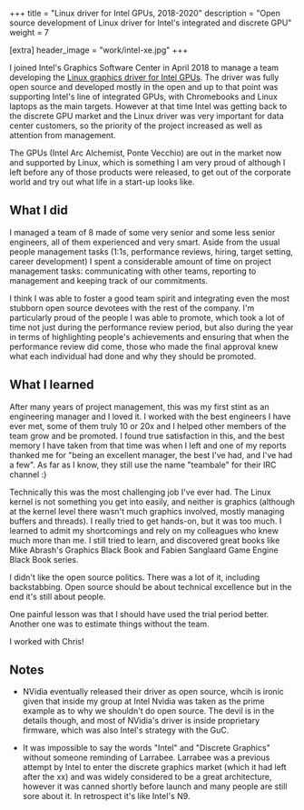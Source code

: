 +++
title = "Linux driver for Intel GPUs, 2018-2020"
description = "Open source development of Linux driver for Intel's integrated and discrete GPU" 
weight = 7

[extra]
header_image = "work/intel-xe.jpg"
+++

I joined Intel's Graphics Software Center in April 2018 to manage a team developing the [Linux graphics driver for Intel GPUs](https://www.intel.com/content/www/us/en/develop/documentation/intel-graphics-for-linux-programmers-reference-guide/top.html). The driver was fully open source and developed mostly in the open and up to that point was supporting Intel's line of integrated GPUs, with Chromebooks and Linux laptops as the main targets. However at that time Intel was getting back to the discrete GPU market and the Linux driver was very important for data center customers, so the priority of the project increased as well as attention from management.

The GPUs (Intel Arc Alchemist, Ponte Vecchio) are out in the market now and supported by Linux, which is something I am very proud of although I left before any of those products were released, to get out of the corporate world and try out what life in a start-up looks like.

## What I did

I managed a team of 8 made of some very senior and some less senior engineers, all of them experienced and very smart. Aside from the usual people management tasks (1:1s, performance reviews, hiring, target setting, career development) I spent a considerable amount of time on project management tasks: communicating with other teams, reporting to management and keeping track of our commitments.

I think I was able to foster a good team spirit and integrating even the most stubborn open source devotees with the rest of the company. I'm particularly proud of the people I was able to promote, which took a lot of time not just during the performance review period, but also during the year in terms of highlighting people's achievements and ensuring that when the performance review did come, those who made the final approval knew what each individual had done and why they should be promoted.

## What I learned

After many years of project management, this was my first stint as an engineering manager and I loved it. I worked with the best engineers I have ever met, some of them truly 10 or 20x and I helped other members of the team grow and be promoted. I found true satisfaction in this, and the best memory I have taken from that time was when I left and one of my reports thanked me for "being an excellent manager, the best I've had, and I've had a few". As far as I know, they still use the name "teambale" for their IRC channel :)

Technically this was the most challenging job I've ever had. The Linux kernel is not something you get into easily, and neither is graphics (although at the kernel level there wasn't much graphics involved, mostly managing buffers and threads). I really tried to get hands-on, but it was too much. I learned to admit my shortcomings and rely on my colleagues who knew much more than me. I still tried to learn, and discovered great books like Mike Abrash's Graphics Black Book and Fabien Sanglaard Game Engine Black Book series.

I didn't like the open source politics. There was a lot of it, including backstabbing. Open source should be about technical excellence but in the end it's still about people.

One painful lesson was that I should have used the trial period better. Another one was to estimate things without the team.

I worked with Chris!

## Notes

- NVidia eventually released their driver as open source, whcih is ironic given that inside my group at Intel Nvidia was taken as the prime example as to why we shouldn't do open source. The devil is in the details though, and most of NVidia's driver is inside proprietary firmware, which was also Intel's strategy with the GuC.

- It was impossible to say the words "Intel" and "Discrete Graphics" without someone reminding of Larrabee. Larrabee was a previous attempt by Intel to enter the discrete graphics market (which it had left after the xx) and was widely considered to be a great architecture, however it was canned shortly before launch and many people are still sore about it. In retrospect it's like Intel's N9.